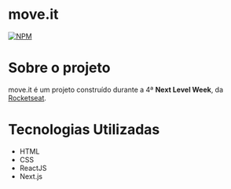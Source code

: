 # move.it
[![NPM](https://img.shields.io/npm/l/react)](https://github.com/4L1C3-R4BB1T/nlw4-moveit/blob/main/LICENSE) 

# Sobre o projeto
move.it é um projeto construído durante a 4ª **Next Level Week**, da [Rocketseat](https://rocketseat.com.br "Site da Rocketseat").

# Tecnologias Utilizadas
- HTML
- CSS
- ReactJS 
- Next.js
